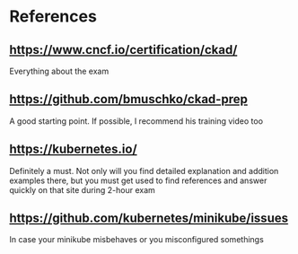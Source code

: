 # References

## https://www.cncf.io/certification/ckad/

Everything about the exam

## https://github.com/bmuschko/ckad-prep

A good starting point. If possible, I recommend his training video too

## https://kubernetes.io/

Definitely a must. Not only will you find detailed explanation and addition examples there, but you must get used to find references and answer quickly on that site during 2-hour exam

## https://github.com/kubernetes/minikube/issues

In case your minikube misbehaves or you misconfigured somethings

